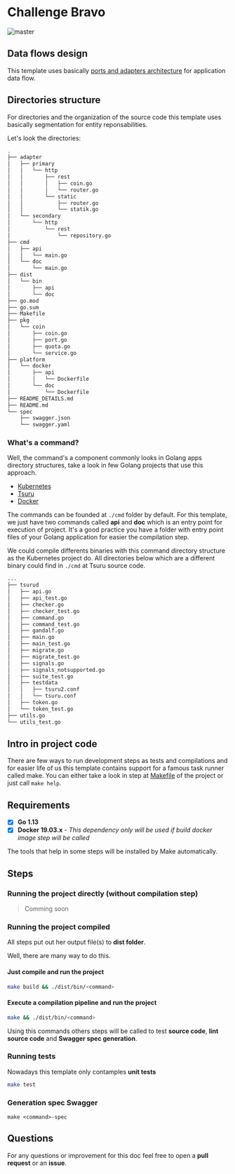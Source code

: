 # Challenge Bravo

![master](https://github.com/guiferpa/challenge-bravo/workflows/master/badge.svg)

## Data flows design

This template uses basically [ports and adapters architecture](http://www.dossier-andreas.net/software_architecture/ports_and_adapters.html) for application data flow.

## Directories structure

For directories and the organization of the source code this template uses basically segmentation for entity reponsabilities.

Let's look the directories:
```bash
.
├── adapter
│   ├── primary
│   │   └── http
│   │       ├── rest
│   │       │   ├── coin.go
│   │       │   └── router.go
│   │       └── static
│   │           ├── router.go
│   │           └── statik.go
│   └── secondary
│       └── http
│           └── rest
│               └── repository.go
├── cmd
│   ├── api
│   │   └── main.go
│   └── doc
│       └── main.go
├── dist
│   └── bin
│       ├── api
│       └── doc
├── go.mod
├── go.sum
├── Makefile
├── pkg
│   └── coin
│       ├── coin.go
│       ├── port.go
│       ├── quota.go
│       └── service.go
├── platform
│   └── docker
│       ├── api
│       │   └── Dockerfile
│       └── doc
│           └── Dockerfile
├── README_DETAILS.md
├── README.md
└── spec
    ├── swagger.json
    └── swagger.yaml
```

### What's a command?

Well, the command's a component commonly looks in Golang apps directory structures, take a look in few Golang projects that use this approach.

- [Kubernetes](https://github.com/kubernetes/kubernetes/tree/a054010d032b301e495d1a421f53b9a37a0a0109/cmd)
- [Tsuru](https://github.com/tsuru/tsuru/tree/86132787ea4fa5cb2e6ce8ea99520441fd4df569/cmd)
- [Docker](https://github.com/docker/docker-ce/tree/ab9188d5fd82bf7fcacf4cb5b625d15f50edf939/components/engine/cmd)

The commands can be founded at `./cmd` folder by default. For this template, we just have two commands called **api** and **doc** which is an entry point for execution of project. It's a good practice you have a folder with entry point files of your Golang application for easier the compilation step.

We could compile differents binaries with this command directory structure as the Kubernetes project do. All directories below which are a different binary could find in `./cmd` at Tsuru source code.

```bash
...
├── tsurud
│   ├── api.go
│   ├── api_test.go
│   ├── checker.go
│   ├── checker_test.go
│   ├── command.go
│   ├── command_test.go
│   ├── gandalf.go
│   ├── main.go
│   ├── main_test.go
│   ├── migrate.go
│   ├── migrate_test.go
│   ├── signals.go
│   ├── signals_notsupported.go
│   ├── suite_test.go
│   ├── testdata
│   │   ├── tsuru2.conf
│   │   └── tsuru.conf
│   ├── token.go
│   └── token_test.go
├── utils.go
└── utils_test.go
```

## Intro in project code

There are few ways to run development steps as tests and compilations and for easier life of us this template contains support for a famous task runner called make. You can either take a look in step at [Makefile](https://github.com/iupay/golang-http-api/blob/master/Makefile) of the project or just call `make help`.

## Requirements

- [x] **Go 1.13**
- [x] **Docker 19.03.x** - *This dependency only will be used if build docker image step will be called*

The tools that help in some steps will be installed by Make automatically.

## Steps

### Running the project directly (without compilation step)

> Comming soon

### Running the project compiled

All steps put out her output file(s) to **dist folder**.

Well, there are many way to do this.

#### Just compile and run the project
```bash
make build && ./dist/bin/<command>
```

#### Execute a compilation pipeline and run the project
```bash
make && ./dist/bin/<command>
```

Using this commands others steps will be called to test **source code**, **lint source code** and **Swagger spec generation**.

### Running tests

Nowadays this template only contamples **unit tests**

```bash
make test
```

### Generation spec Swagger
```
make <command>-spec
```

## Questions

For any questions or improvement for this doc feel free to open a **pull request** or an **issue**.
